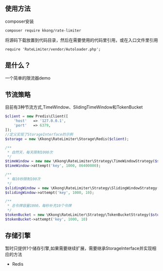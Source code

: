 

使用方法
-------
composer安装
```
composer require kkong/rate-limiter
```

将源码下载放置到代码目录，然后在需要使用的代码里引用，或在入口文件里引用
```
require 'RateLimiter/vendor/Autoloader.php';

```

是什么？
-----------

一个简单的限流器demo


节流策略
-------------------

目前有3种节流方式,TimeWindow、SlidingTimeWindow和TokenBucket

``` php
$client = new Predis\Client([
    'host'   => '127.0.0.1',
    'port'   => 6379,
]);
//定义实现了StorageInterface的示例
$storage = new \Kkong\RateLimiter\Storage\Redis($client);

/**
 * 自然天，每天限制1000次
 */
$timeWindow = new new \Kkong\RateLimiter\Strategy\TimeWindowStrategy($storage);
$timeWindow->attempt('key', 1000, 86400000);

/**
 * 每10秒限制100次
 */
$slidingWindow = new \Kkong\RateLimiter\Strategy\SlidingWindowStrategy($storage);
$slidingWindow->attempt('key', 1000, 10);

/**
 * 总令牌容量1000，每秒补充10个令牌
 */
$tokenBucket = new \Kkong\RateLimiter\Strategy\TokenBucketStrategy($storage);
$tokenBucket->attempt('key', 1000, 10)
```

存储引擎
-------

暂时只提供1个储存引擎,如果需要继续扩展，需要继承StorageInterface并实现相应的方法

* Redis
